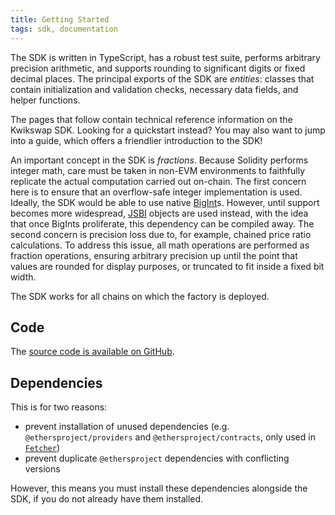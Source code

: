 ```yaml
---
title: Getting Started
tags: sdk, documentation
---
```


The SDK is written in TypeScript, has a robust test suite, performs arbitrary precision arithmetic, 
and supports rounding to significant digits or fixed decimal places. 
The principal exports of the SDK are _entities_: classes that contain initialization and validation checks, 
necessary data fields, and helper functions.

The pages that follow contain technical reference information on the Kwikswap SDK.
Looking for a <Link to='/docs/v1/javascript-SDK/quick-start'>quickstart</Link> instead? 
You may also want to jump into a <Link to='/docs/v1/javascript-SDK/fetching-data'>guide</Link>, 
which offers a friendlier introduction to the SDK!

An important concept in the SDK is _fractions_. Because Solidity performs integer math, care must be taken in 
non-EVM environments to faithfully replicate the actual computation carried out on-chain. 
The first concern here is to ensure that an overflow-safe integer implementation is used. 
Ideally, the SDK would be able to use native [BigInt](https://developer.mozilla.org/en-US/docs/Web/JavaScript/Reference/Global_Objects/BigInt)s. 
However, until support becomes more widespread, [JSBI](https://github.com/GoogleChromeLabs/jsbi) objects are used instead, 
with the idea that once BigInts proliferate, this dependency can be compiled away. 
The second concern is precision loss due to, for example, chained price ratio calculations. 
To address this issue, all math operations are performed as fraction operations, ensuring arbitrary precision up 
until the point that values are rounded for display purposes, or truncated to fit inside a fixed bit width.

The SDK works for all chains on which the <Link to='/docs/v1/smart-contracts/factory#address'>factory</Link> is deployed.

## Code

The [source code is available on GitHub](https://github.com/Kwikswap/kwikswap-sdk).

## Dependencies

This is for two reasons:

 - prevent installation of unused dependencies (e.g. `@ethersproject/providers` and `@ethersproject/contracts`, only used in [`Fetcher`](/docs/v1/SDK/fetcher))
 - prevent duplicate `@ethersproject` dependencies with conflicting versions

However, this means you must install these dependencies alongside the SDK, if you do not already have them installed.